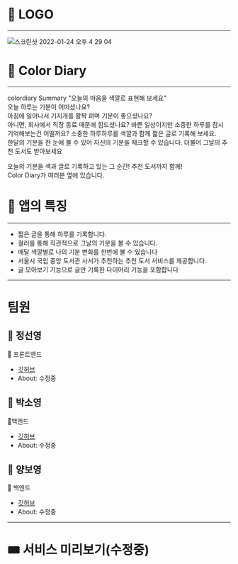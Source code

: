 
# 🌸 LOGO
----------------
![스크린샷 2022-01-24 오후 4 29 04](https://user-images.githubusercontent.com/80194405/150739816-eea75126-7ce8-4663-96de-bbe750070901.png)


# 🌸 Color Diary
---------------

colordiary
Summary 
"오늘의 마음을 색깔로 표현해 보세요"  
오늘 하루는 기분이 어떠셨나요?  
아침에 일어나서 기지개를 활짝 펴며 기분이 좋으셨나요?  
아니면, 회사에서 직장 동료 때문에 힘드셨나요?
바쁜 일상이지만 소중한 하루를 잠시 기억해보는건 어떨까요?
소중한 하루하루를 색깔과 함께 짧은 글로 기록해 보세요.   
한달의 기분을 한 눈에 볼 수 있어 자신의 기분을 체크할 수 있습니다. 더불어 그날의 추천 도서도 받아보세요   

오늘의 기분을 색과 글로 기록하고 있는 그 순간! 추천 도서까지 함께!  
Color Diary가 여러분 옆에 있습니다.  


# 🌸 앱의 특징
--------------------

- 짧은 글을 통해 하루를 기록합니다.  
- 컬러를 통해 직관적으로 그날의 기분을 볼 수 있습니다. 
- 매달 색깔별로 나의 기분 변화를 한번에 볼 수 있습니다  
- 서울시 국립 중앙 도서관 사서가 추천하는 추천 도서 서비스를 제공합니다.  
- 글 모아보기 기능으로 글만 기록한 다이어리 기능을 포함합니다  

---

# 팀원

## 🌺 정선영
🔨 프론트엔드
- [깃허브](https://github.com/sunyeongjeong/)
- About: 수정중


## 🌼 박소영
🔨백엔드
- [깃허브](https://github.com/soyoung931014/)
- About: 수정중


## 💐 양보영
🔨 백엔드
- [깃허브](https://github.com/boyoung589/)
- About: 수정중



-----------------------------
# 🎟 서비스 미리보기(수정중)
